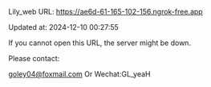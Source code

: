 Lily_web URL: https://ae6d-61-165-102-156.ngrok-free.app

Updated at: 2024-12-10 00:27:55

If you cannot open this URL, the server might be down.

Please contact: 

goley04@foxmail.com Or Wechat:GL_yeaH